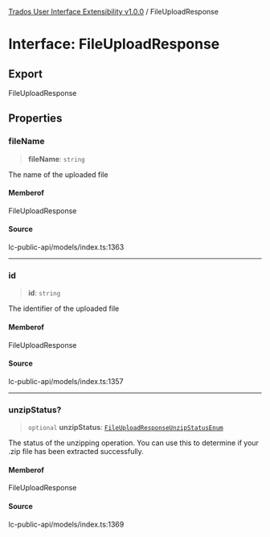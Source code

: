 [Trados User Interface Extensibility v1.0.0](../wiki/globals) / FileUploadResponse

# Interface: FileUploadResponse

## Export

FileUploadResponse

## Properties

### fileName

> **fileName**: `string`

The name of the uploaded file

#### Memberof

FileUploadResponse

#### Source

lc-public-api/models/index.ts:1363

***

### id

> **id**: `string`

The identifier of the uploaded file

#### Memberof

FileUploadResponse

#### Source

lc-public-api/models/index.ts:1357

***

### unzipStatus?

> `optional` **unzipStatus**: [`FileUploadResponseUnzipStatusEnum`](../wiki/Type.FileUploadResponseUnzipStatusEnum)

The status of the unzipping operation. You can use this to determine if your .zip file has been extracted successfully.

#### Memberof

FileUploadResponse

#### Source

lc-public-api/models/index.ts:1369
